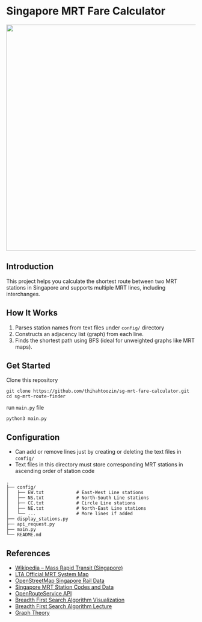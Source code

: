 # Singapore MRT Fare Calculator

<img src="https://github.com/thihahtoozin/sg-mrt-fare-calculator/blob/master/images/system_map.jpg" width="600"/>

## Introduction
This project helps you calculate the shortest route between two MRT stations in Singapore and supports multiple MRT lines, including interchanges.

## How It Works
1. Parses station names from text files under `config/` directory
2. Constructs an adjacency list (graph) from each line.
3. Finds the shortest path using BFS (ideal for unweighted graphs like MRT maps).

## Get Started
Clone this repository
```
git clone https://github.com/thihahtoozin/sg-mrt-fare-calculator.git
cd sg-mrt-route-finder
```

run `main.py` file
```
python3 main.py
```

## Configuration
- Can add or remove lines just by creating or deleting the text files in `config/`
- Text files in this directory must store corresponding MRT stations in ascending order of station code

```
.
├── config/
│   ├── EW.txt            # East-West Line stations
│   ├── NS.txt            # North-South Line stations
│   ├── CC.txt            # Circle Line stations
│   ├── NE.txt            # North-East Line stations
│   └── ...               # More lines if added
├── display_stations.py   
├── api_request.py        
├── main.py               
└── README.md             
```

## References
- [Wikipedia – Mass Rapid Transit (Singapore)](https://en.wikipedia.org/wiki/Mass_Rapid_Transit_(Singapore))
- [LTA Official MRT System Map](https://www.lta.gov.sg/content/ltagov/en/map.html)
- [OpenStreetMap Singapore Rail Data](https://www.openstreetmap.org/)
- [Singapore MRT Station Codes and Data](https://www.transitlink.com.sg/)
- [OpenRouteService API](https://openrouteservice.org)
- [Breadth First Search Algorithm Visualization](https://youtu.be/xlVX7dXLS64?si=KpHjRDwCiMgL1ZGV)
- [Breadth First Search Algorithm Lecture](https://youtu.be/pcKY4hjDrxk?si=Ip5uAggWFCaN9NMl)
- [Graph Theory](https://youtu.be/oDqjPvD54Ss?si=23dTyeoDfkiujbp9)


